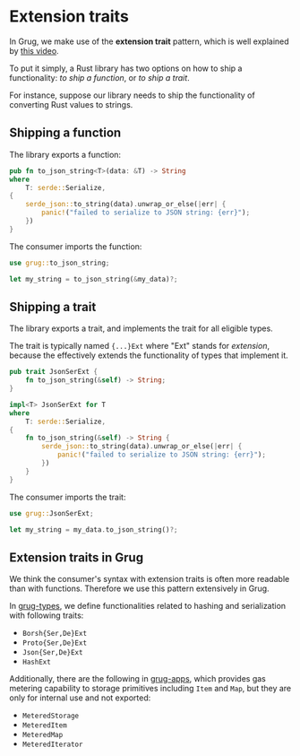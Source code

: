 # Extension traits

In Grug, we make use of the **extension trait** pattern, which is well explained by [this video](https://youtu.be/qrf52BVaZM8).

To put it simply, a Rust library has two options on how to ship a functionality: _to ship a function_, or _to ship a trait_.

For instance, suppose our library needs to ship the functionality of converting Rust values to strings.

## Shipping a function

The library exports a function:

```rust
pub fn to_json_string<T>(data: &T) -> String
where
    T: serde::Serialize,
{
    serde_json::to_string(data).unwrap_or_else(|err| {
        panic!("failed to serialize to JSON string: {err}");
    })
}
```

The consumer imports the function:

```rust
use grug::to_json_string;

let my_string = to_json_string(&my_data)?;
```

## Shipping a trait

The library exports a trait, and implements the trait for all eligible types.

The trait is typically named `{...}Ext` where "Ext" stands for _extension_, because the effectively extends the functionality of types that implement it.

```rust
pub trait JsonSerExt {
    fn to_json_string(&self) -> String;
}

impl<T> JsonSerExt for T
where
    T: serde::Serialize,
{
    fn to_json_string(&self) -> String {
        serde_json::to_string(data).unwrap_or_else(|err| {
            panic!("failed to serialize to JSON string: {err}");
        })
    }
}
```

The consumer imports the trait:

```rust
use grug::JsonSerExt;

let my_string = my_data.to_json_string()?;
```

## Extension traits in Grug

We think the consumer's syntax with extension traits is often more readable than with functions. Therefore we use this pattern extensively in Grug.

In [grug-types](../../crates/types), we define functionalities related to hashing and serialization with following traits:

- `Borsh{Ser,De}Ext`
- `Proto{Ser,De}Ext`
- `Json{Ser,De}Ext`
- `HashExt`

Additionally, there are the following in [grug-apps](../../crates/apps), which provides gas metering capability to storage primitives including `Item` and `Map`, but they are only for internal use and not exported:

- `MeteredStorage`
- `MeteredItem`
- `MeteredMap`
- `MeteredIterator`
